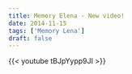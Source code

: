 ```yaml
---
title: Memory Elena - New video!
date: 2014-11-15
tags: ['Memory Lena']
draft: false
---
```

{{< youtube tBJpYypp9JI >}}

